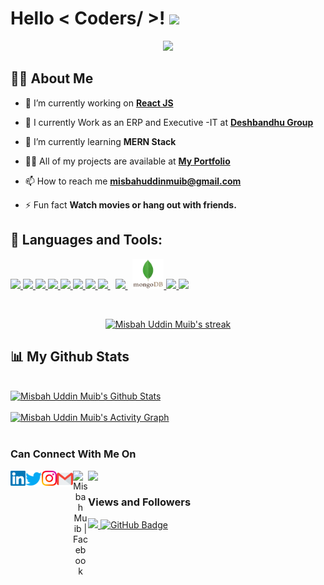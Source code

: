 <h1> Hello < Coders/ >! <img src = "https://raw.githubusercontent.com/MartinHeinz/MartinHeinz/master/wave.gif" width = 40px> </h1>
<p align='center'>
<img src="https://readme-typing-svg.herokuapp.com/?color=%2336BCF7&size=25&center=true&vCenter=true&width=433&height=75&lines=I%27m+Misbah+Uddin+Muib;ERP+and+Executive+%20IT;%40misbahuddimuib%22">
</p>
<!-- <p align='center'>
<img src="https://media.giphy.com/media/QvpqTCiEcwtvx6wwJK/giphy.gif" width="270" height="270" frameBorder="0" class="giphy-embed" allowFullScreen></img></p> -->

  ## 🙋‍♂️ About Me

- 🔭 I’m currently working on **[React JS](https://github.com/misbahuddinmuib)**

- 🔭 I currently Work as an ERP and Executive -IT at **[Deshbandhu Group](https://www.dbg.com.bd/)**
  
- 🌱 I’m currently learning **MERN Stack**

- 👨‍💻 All of my projects are available at **[My Portfolio](https://muib.netlify.app/)**

- 📫 How to reach me **misbahuddinmuib@gmail.com**

- ⚡ Fun fact **Watch movies or hang out with friends.**
  
## 🚀 Languages and Tools:

<p align="left"> 
    <a href="https://www.java.com" target="_blank"> <img width="50px" src="https://img.icons8.com/color/48/000000/java-coffee-cup-logo.png"/> </a>
    <a href="https://reactjs.org/" target="_blank"> <img  width="50px"src="https://img.icons8.com/color/48/000000/react-native.png"/> </a>
 <a href="https://developer.mozilla.org/en-US/docs/Web/JavaScript" target="_blank"> <img width="50px" src="https://img.icons8.com/color/48/000000/javascript.png"/> </a> 
    <a href="https://www.w3.org/html/" target="_blank"> <img  width="50px"src="https://img.icons8.com/color/48/000000/html-5.png"/> </a> 
    <a href="https://www.w3schools.com/css/" target="_blank"> <img width="50px"src="https://img.icons8.com/color/48/000000/css3.png"/> </a> 
    <a href="https://getbootstrap.com" target="_blank"> <img width="50px"src="https://img.icons8.com/color/48/000000/bootstrap.png"/> </a> 
    <a href="https://www.python.org" target="_blank"> <img width="50px" src="https://img.icons8.com/color/48/000000/python.png"/> </a> 
    <a style="padding-right:8px;" href="https://nodejs.org" target="_blank"> <img width="50px" src="https://img.icons8.com/color/48/000000/nodejs.png"/> </a> 
    <a style="padding-right:8px;" href="https://www.mysql.com/" target="_blank"> <img width="50px"src="https://img.icons8.com/fluent/50/000000/mysql-logo.png"/> </a>
    <a href="https://www.mongodb.com/" target="_blank"> <img width="50px"src="https://raw.githubusercontent.com/devicons/devicon/master/icons/mongodb/mongodb-original-wordmark.svg" alt="mongodb" width="48" height="48"/> </a> 
    <a href="https://firebase.google.com/" target="_blank"> <img width="50px" src="https://img.icons8.com/color/48/000000/firebase.png"/> </a> 
     <a href="https://git-scm.com/" target="_blank"> <img src="https://img.icons8.com/color/48/000000/git.png"/> </a> 
    
</p>

<!-- [![React Badge](https://img.shields.io/badge/-React-61DBFB?style=for-the-badge&labelColor=black&logo=react&logoColor=61DBFB)](#)  [![Javascript Badge](https://img.shields.io/badge/-Javascript-F0DB4F?style=for-the-badge&labelColor=black&logo=javascript&logoColor=F0DB4F)](#) [![Typescript Badge](https://img.shields.io/badge/-Typescript-007acc?style=for-the-badge&labelColor=black&logo=typescript&logoColor=007acc)](#) [![Nodejs Badge](https://img.shields.io/badge/-Nodejs-3C873A?style=for-the-badge&labelColor=black&logo=node.js&logoColor=3C873A)](#) [![GraphQL Badge](https://img.shields.io/badge/-GraphQl-e535ab?style=for-the-badge&labelColor=black&logo=node.js&logoColor=e535ab)](#) -->
<br/>

<p align="center">
    <a href="https://github.com/misbahuddinmuib/github-readme-streak-stats">
        <img title="🔥 Get streak stats for your profile at git.io/streak-stats" alt="Misbah Uddin Muib's streak" src="https://github-readme-streak-stats.herokuapp.com?user=misbahuddinmuib&theme=black-ice&hide_border=true&date_format=M%20j%5B%2C%20Y%5D&stroke=0000&background=060A0CD0"/>
    </a>
</p>

## 📊 My Github Stats

  <br/>
    <a href="https://github.com/misbahuddinmuib/github-readme-stats"><img alt="Misbah Uddin Muib's Github Stats" src="https://github-readme-stats.vercel.app/api?username=misbahuddinmuib&show_icons=true&count_private=true&theme=react&hide_border=true&bg_color=0D1117" /></a>
<!--   <a href="https://github.com/misbahuddinmuib/github-readme-stats"><img alt="Misbah Uddin Muib's Top Languages" src="https://github-readme-stats.vercel.app/api/top-langs/?username=misbahuddinmuib&langs_count=8&count_private=true&layout=compact&theme=react&hide_border=true&bg_color=0D1117" /></a> -->
  <br/>
  <br/>
  <a href="https://github.com/misbahuddinmuib/github-readme-activity-graph"><img alt="Misbah Uddin Muib's Activity Graph" src="https://activity-graph.herokuapp.com/graph?username=misbahuddinmuib&bg_color=0D1117&color=5BCDEC&line=5BCDEC&point=FFFFFF&hide_border=true" /></a>

<br/>
<br/>

<div align="left">
  <h3><b>Can Connect With Me On</b></h3>
  </div>
<p align="center">
<a href="https://www.linkedin.com/in/misbahuddinmuib/" target="_blank">
  <img align="left" alt="Misbah Muib | Linkedin" width="24px" src="https://github.com/SatYu26/SatYu26/blob/master/Assets/Linkedin.svg" />
</a> &nbsp;&nbsp;
<a href="https://twitter.com/misbahuddinmuib" target="_blank">
  <img align="left" alt="Misbah Muib  | Twitter" width="26px" src="https://github.com/SatYu26/SatYu26/blob/master/Assets/Twitter.svg" />
</a> &nbsp;&nbsp;
<a href="https://www.instagram.com/misbahmuib_/" target="_blank">
  <img align="left" alt="Misbah Muib | Instagram" width="24px" src="https://github.com/SatYu26/SatYu26/blob/master/Assets/Instagram.svg" />
</a> &nbsp;&nbsp;
<a href="mailto:misbahuddinmuib@gmail.com" >
  <img align="left" alt="Misbah Muib  | Gmail" width="26px" src="https://github.com/SatYu26/SatYu26/blob/master/Assets/Gmail.svg" />
</a> &nbsp;&nbsp;
<a href="https://www.facebook.com/misbahuddin.muib/" target="_blank">
    <img align="left" alt="Misbah Muib  | Facebook" width="24px" src="https://upload.wikimedia.org/wikipedia/en/thumb/0/04/Facebook_f_logo_%282021%29.svg/100px-Facebook_f_logo_%282021%29.svg.png" />
</a> &nbsp;&nbsp;
<a href="https://muib.netlify.app/" target="_blank">
<img align="left" width="30px" src="https://img.icons8.com/external-vitaliy-gorbachev-lineal-color-vitaly-gorbachev/60/000000/external-coding-online-learning-vitaliy-gorbachev-lineal-color-vitaly-gorbachev.png"/>
</a>
<p>

### Views and Followers
<a href="https://github.com/misbahuddimuib/github-profile-views-counter">
    <img src="https://komarev.com/ghpvc/?username=misbahuddinmuib">
</a>
<a href="https://github.com/misbahuddinmuib?tab=followers"><img src="https://img.shields.io/github/followers/misbahuddinmuib?label=Followers&style=social" alt="GitHub Badge"></a>

